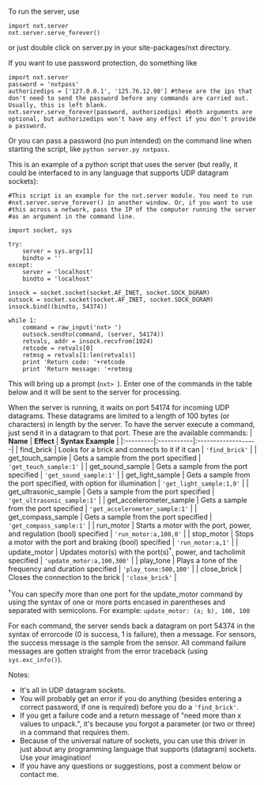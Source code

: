 To run the server, use
```
import nxt.server
nxt.server.serve_forever()
```
or just double click on server.py in your site-packages/nxt directory.

If you want to use password protection, do something like
```
import nxt.server
password = 'nxtpass'
authorizedips = ['127.0.0.1', '125.76.12.98'] #these are the ips that don't need to send the password before any commands are carried out. Usually, this is left blank.
nxt.server.serve_forever(password, authorizedips) #both arguments are optional, but authorizedips won't have any effect if you don't provide a password.
```
Or you can pass a password (no pun intended) on the command line when starting the script, like `python server.py nxtpass`.

This is an example of a python script that uses the server (but really, it could be interfaced to in any language that supports UDP datagram sockets):
```
#This script is an example for the nxt.server module. You need to run
#nxt.server.serve_forever() in another window. Or, if you want to use
#this across a network, pass the IP of the computer running the server
#as an argument in the command line.

import socket, sys

try:
    server = sys.argv[1]
    bindto = ''
except:
    server = 'localhost'
    bindto = 'localhost'

insock = socket.socket(socket.AF_INET, socket.SOCK_DGRAM)
outsock = socket.socket(socket.AF_INET, socket.SOCK_DGRAM)
insock.bind((bindto, 54374))

while 1:
    command = raw_input('nxt> ')
    outsock.sendto(command, (server, 54174))
    retvals, addr = insock.recvfrom(1024)
    retcode = retvals[0]
    retmsg = retvals[1:len(retvals)]
    print 'Return code: '+retcode
    print 'Return message: '+retmsg
```
This will bring up a prompt (`nxt> `). Enter one of the commands in the table below and it will be sent to the server for processing.

When the server is running, it waits on port 54174 for incoming UDP datagrams. These datagrams are limited to a length of 100 bytes (or characters) in length by the server. To have the server execute a command, just send it in a datagram to that port. These are the available commands:
| **Name** | **Effect** | **Syntax Example** |
|:---------|:-----------|:-------------------|
| find\_brick | Looks for a brick and connects to it if it can | `'find_brick'` |
| get\_touch\_sample | Gets a sample from the port specified | `'get_touch_sample:1'` |
| get\_sound\_sample | Gets a sample from the port specified | `'get_sound_sample:1'` |
| get\_light\_sample | Gets a sample from the port specified, with option for illumination | `'get_light_sample:1,0'` |
| get\_ultrasonic\_sample | Gets a sample from the port specified | `'get_ultrasonic_sample:1'` |
| get\_accelerometer\_sample | Gets a sample from the port specified | `'get_accelerometer_sample:1'` |
| get\_compass\_sample | Gets a sample from the port specified | `'get_compass_sample:1'` |
| run\_motor | Starts a motor with the port, power, and regulation (bool) specified | `'run_motor:a,100,0'` |
| stop\_motor | Stops a motor with the port and braking (bool) specified | `'run_motor:a,1'` |
| update\_motor | Updates motor(s) with the port(s)<sup>†</sup>, power, and tacholimit specified | `'update_motor:a,100,300'` |
| play\_tone | Plays a tone of the frequency and duration specified | `'play_tone:500,100'` |
| close\_brick | Closes the connection to the brick | `'close_brick'` |

<sup>†</sup>You can specify more than one port for the update\_motor command by using the syntax of one or more ports encased in parentheses and separated with semicolons. For example: `update_motor: (a; b), 100, 100`

For each command, the server sends back a datagram on port 54374 in the syntax of errorcode (0 is success, 1 is failure), then a message. For sensors, the success message is the sample from the sensor. All command failure messages are gotten straight from the error traceback (using `sys.exc_info()`).

Notes:
  * It's all in UDP datagram sockets.
  * You will probably get an error if you do anything (besides entering a correct password, if one is required) before you do a `'find_brick'`.
  * If you get a failure code and a return message of "need more than x values to unpack.", it's because you forgot a parameter (or two or three) in a command that requires them.
  * Because of the universal nature of sockets, you can use this driver in just about any programming language that supports (datagram) sockets. Use your imagination!
  * If you have any questions or suggestions, post a comment below or contact me.